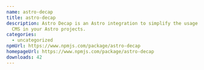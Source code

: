 ```yaml
---
name: astro-decap
title: astro-decap
description: Astro Decap is an Astro integration to simplify the usage of Decap
  CMS in your Astro projects.
categories:
  - uncategorized
npmUrl: https://www.npmjs.com/package/astro-decap
homepageUrl: https://www.npmjs.com/package/astro-decap
downloads: 42
---
```


